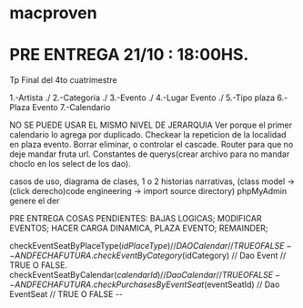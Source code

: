 # macproven
# PRE ENTREGA 21/10 : 18:00HS.
Tp Final del 4to cuatrimestre

1.-Artista ./
2.-Categoria ./
3.-Evento ./
4.-Lugar Evento ./
5.-Tipo plaza
6.-Plaza Evento
7.-Calendario

NO SE PUEDE USAR EL MISMO NIVEL DE JERARQUIA
Ver porque el primer calendario lo agrega por duplicado.
Checkear la repeticion de la localidad en plaza evento.
Borrar eliminar, o controlar el cascade.
Router para que no deje mandar fruta url.
Constantes de querys(crear archivo para no mandar choclo en los select de los dao).

casos de uso, diagrama de clases, 1 o 2 historias narrativas, (class model -> (click derecho)code engineering -> import source directory)
phpMyAdmin genere el der

PRE ENTREGA COSAS PENDIENTES:
BAJAS LOGICAS;
MODIFICAR EVENTOS;
HACER CARGA DINAMICA, PLAZA EVENTO;
REMAINDER;

checkEventSeatByPlaceType($idPlaceType) // DAO Calendar // TRUE O FALSE -- AND FECHA FUTURA.
checkEventByCategory($idCategory) // Dao Event // TRUE O FALSE.
checkEventSeatByCalendar($calendarId) // Dao Calendar // TRUE O FALSE -- AND FECHA FUTURA.
checkPurchasesByEventSeat($eventSeatId) // Dao EventSeat // TRUE O FALSE --

